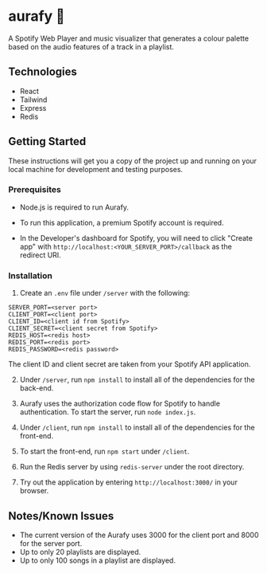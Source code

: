 # **aurafy 🔮**

A Spotify Web Player and music visualizer that generates a colour palette based on the audio features of a track in a playlist.

## **Technologies**

- React
- Tailwind
- Express
- Redis

## **Getting Started**

These instructions will get you a copy of the project up and running on your local machine for development and testing purposes.

### **Prerequisites**

- Node.js is required to run Aurafy.

- To run this application, a premium Spotify account is required.

- In the Developer's dashboard for Spotify, you will need to click "Create app" with `http://localhost:<YOUR_SERVER_PORT>/callback` as the redirect URI.

### **Installation**

1. Create an `.env` file under `/server` with the following:

```
SERVER_PORT=<server port>
CLIENT_PORT=<client port>
CLIENT_ID=<client id from Spotify>
CLIENT_SECRET=<client secret from Spotify>
REDIS_HOST=<redis host>
REDIS_PORT=<redis port>
REDIS_PASSWORD=<redis password>
```

The client ID and client secret are taken from your Spotify API application.

2. Under `/server`, run `npm install` to install all of the dependencies for the back-end.

3. Aurafy uses the authorization code flow for Spotify to handle authentication. To start the server, run `node index.js`.

4. Under `/client`, run `npm install` to install all of the dependencies for the front-end.

5. To start the front-end, run `npm start` under `/client`.

6. Run the Redis server by using `redis-server` under the root directory.

7. Try out the application by entering `http://localhost:3000/` in your browser.

## **Notes/Known Issues**

- The current version of the Aurafy uses 3000 for the client port and 8000 for the server port.
- Up to only 20 playlists are displayed.
- Up to only 100 songs in a playlist are displayed.
